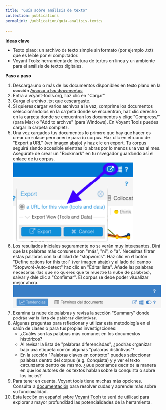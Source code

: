 ```yaml
---
title: "Guía sobre análisis de texto"
collection: publications
permalink: /publication/guia-analisis-textos

---
```

**Ideas clave**
- Texto plano: un archivo de texto simple sin formato (por ejemplo .txt) que es leíble por el computador.
- Voyant Tools: herramienta de lectura de textos en línea y un ambiente para el análisis de textos digitales.

**Paso a paso**
1. Descarga uno o más de los documentos disponibles en texto plano en la sección [Acceso a los documentos](https://mariajoafana.github.io/publication/coleccion-documentos)
2. Entra a voyant-tools.org, haz clic en "Cargar" 
3. Carga el archivo .txt que descargaste. 
4. Si quieres cargar varios archivos a la vez, comprime los documentos seleccionándolos en la carpeta donde se encuentran, haz clic derecho en la carpeta donde se encuentran los documentos y elige "Compress/" (para Mac) o "Add to archive" (para Windows). En Voyant Tools puedes cargar la carpeta completa. 
5. Una vez cargados tus documentos lo primero que hay que hacer es crear un enlace permanente para tu corpus. Haz clic en el ícono de "Export a URL" (ver imagen abajo) y haz clic en export. Tu corpus seguirá siendo accesible mientras lo abras por lo menos una vez al mes. Asegúrate de crear un "Bookmark" en tu navegador guardando así el enlace de tu corpus.
<br/><img src='/images/Imagen 1.png'>
6. Los resultados iniciales seguramente no se verán muy interesantes. Dirá que las palabras más comunes son "más", "ni", o "a". Necesitas filtrar estas palabras con la utilidad de "stopwords". Haz clic en el botón "Define options for this tool" (ver imagen abajo) y al lado del campo "Stopword-Auto-detect" haz clic en "Editar lista". Añade las palabras necesarias (las que no quieres que te muestre la nube de palabras), salvar y dale clic a "Confirmar". El corpus se debe poder visualizar mejor ahora. 
<br/><img src='/images/Imagen 2.png'>   
7. Examina tu nube de palabras y revisa la sección "Summary" donde podrás ver la lista de palabras distintivas.
8. Algunas preguntas para reflexionar y utilizar esta metodología en el salón de clases o para tus propias investigaciones:
   - ¿Cuáles son las palabras más comunes en los documentos históricos?
   - Al revisar la lista de "palabras diferenciadas", ¿podrías organizar bajo una etiqueta común algunas "palabras distintivas"?
   - En la sección "Palabras claves en contexto" puedes seleccionar palabras dentro del corpus (e.g. Conquista) y y ver el texto circundante dentro del mismo. ¿Qué podríamos decir de la manera en que los autores de los textos hablan sobre la conquista o sobre los indios?  
 9. Para tener en cuenta. Voyant tools tiene muchas más opciones. Consulta la [documentación](https://voyant-tools.org/docs/#!/guide) para resolver dudas y aprender más sobre su funcionalidad. 
 10. Esta [lección en español sobre Voyant Tools](https://programminghistorian.org/es/lecciones/analisis-voyant-tools) te será de utilidad para explorar a mayor profundidad las potencialidades de la herramienta. 




    


